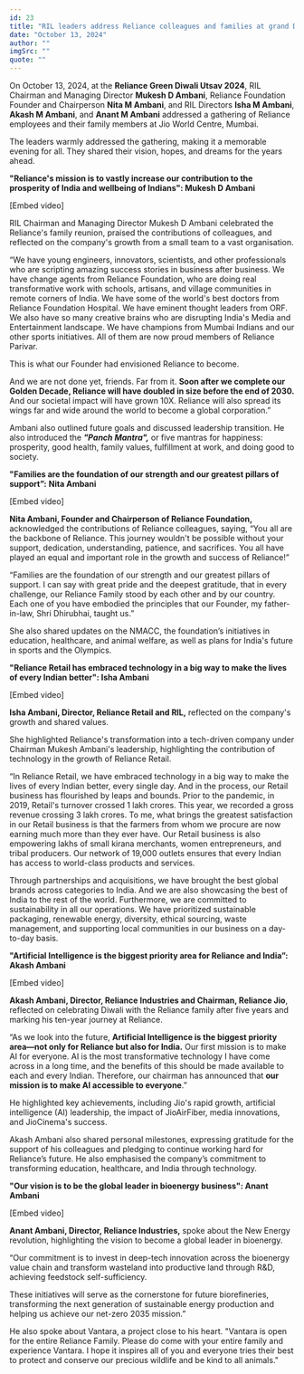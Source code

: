 ```yaml
---
id: 23
title: "RIL leaders address Reliance colleagues and families at grand Diwali event"
date: "October 13, 2024"
author: ""
imgSrc: ""
quote: ""
---
```




  
On October 13, 2024, at the **Reliance Green Diwali Utsav 2024**, RIL Chairman and Managing Director **Mukesh D Ambani**, Reliance Foundation Founder and Chairperson **Nita M Ambani**, and RIL Directors **Isha M Ambani**, **Akash M Ambani**, and **Anant M Ambani** addressed a gathering of Reliance employees and their family members at Jio World Centre, Mumbai.

The leaders warmly addressed the gathering, making it a memorable evening for all.  They shared their vision, hopes, and dreams for the years ahead.

  
**"Reliance's mission is to vastly increase our contribution to the prosperity of India and wellbeing of Indians": Mukesh D Ambani**



\[Embed video\]

RIL Chairman and Managing Director Mukesh D Ambani celebrated the Reliance's family reunion, praised the contributions of colleagues, and reflected on the company's growth from a small team to a vast organisation.  

“We have young engineers, innovators, scientists, and other professionals who are scripting amazing success stories in business after business. We have change agents from Reliance Foundation, who are doing real transformative work with schools, artisans, and village communities in remote corners of India. We have some of the world's best doctors from Reliance Foundation Hospital. We have eminent thought leaders from ORF. We also have so many creative brains who are disrupting India's Media and Entertainment landscape. We have champions from Mumbai Indians and our other sports initiatives. All of them are now proud members of Reliance Parivar.

This is what our Founder had envisioned Reliance to become.  

And we are not done yet, friends. Far from it. **Soon after we complete our Golden Decade, Reliance will have doubled in size before the end of 2030.** And our societal impact will have grown 10X. Reliance will also spread its wings far and wide around the world to become a global corporation.”

Ambani also outlined future goals and discussed leadership transition. He also introduced the **_"Panch Mantra",_** or five mantras for happiness: prosperity, good health, family values, fulfillment at work, and doing good to society.



**"Families are the foundation of our strength and our greatest pillars of support”:**
**Nita Ambani**



\[Embed video\]

**Nita Ambani, Founder and Chairperson of Reliance Foundation,** acknowledged the contributions of Reliance colleagues, saying, “You all are the backbone of Reliance. This journey wouldn't be possible without your support, dedication, understanding, patience, and sacrifices. You all have played an equal and important role in the growth and success of Reliance!”

“Families are the foundation of our strength and our greatest pillars of support. I can say with great pride and the deepest gratitude, that in every challenge, our Reliance Family stood by each other and by our country. Each one of you have embodied the principles that our Founder, my father-in-law, Shri Dhirubhai, taught us.”  

She also shared updates on the NMACC, the foundation’s initiatives in education, healthcare, and animal welfare, as well as plans for India's future in sports and the Olympics.  



**"Reliance Retail has embraced technology in a big way to make the lives of every Indian better": Isha Ambani**

  
\[Embed video\]

**Isha Ambani, Director, Reliance Retail and RIL,** reflected on the company's growth and shared values.  

She highlighted Reliance's transformation into a tech-driven company under Chairman Mukesh Ambani's leadership, highlighting the contribution of technology in the growth of Reliance Retail.  

“In Reliance Retail, we have embraced technology in a big way to make the lives of every Indian better, every single day. And in the process, our Retail business has flourished by leaps and bounds. Prior to the pandemic, in 2019, Retail's turnover crossed 1 lakh crores. This year, we recorded a gross revenue crossing 3 lakh crores. To me, what brings the greatest satisfaction in our Retail business is that the farmers from whom we procure are now earning much more than they ever have. Our Retail business is also empowering lakhs of small kirana merchants, women entrepreneurs, and tribal producers. Our network of 19,000 outlets ensures that every Indian has access to world-class products and services.

Through partnerships and acquisitions, we have brought the best global brands across categories to India. And we are also showcasing the best of India to the rest of the world. Furthermore, we are committed to sustainability in all our operations. We have prioritized sustainable packaging, renewable energy, diversity, ethical sourcing, waste management, and supporting local communities in our business on a day-to-day basis.



**"Artificial Intelligence is the biggest priority area for Reliance and India”:**
**Akash Ambani**

  
\[Embed video\]

**Akash Ambani, Director, Reliance Industries and Chairman, Reliance Jio**, reflected on celebrating Diwali with the Reliance family after five years and marking his ten-year journey at Reliance.  

“As we look into the future, **Artificial Intelligence is the biggest priority area—not only for Reliance but also for India.** Our first mission is to make AI for everyone. AI is the most transformative technology I have come across in a long time, and the benefits of this should be made available to each and every Indian. Therefore, our chairman has announced that **our mission is to make AI accessible to everyone**.”

He highlighted key achievements, including Jio's rapid growth, artificial intelligence (AI) leadership, the impact of JioAirFiber, media innovations, and JioCinema's success.  

Akash Ambani also shared personal milestones, expressing gratitude for the support of his colleagues and pledging to continue working hard for Reliance’s future. He also emphasised the company’s commitment to transforming education, healthcare, and India through technology.  





**"Our vision is to be the global leader in bioenergy business": Anant Ambani**

  
\[Embed video\]

**Anant Ambani, Director, Reliance Industries,** spoke about the New Energy revolution, highlighting the vision to become a global leader in bioenergy.  

“Our commitment is to invest in deep-tech innovation across the bioenergy value chain and transform wasteland into productive land through R&D, achieving feedstock self-sufficiency.

These initiatives will serve as the cornerstone for future biorefineries, transforming the next generation of sustainable energy production and helping us achieve our net-zero 2035 mission.”  

He also spoke about Vantara, a project close to his heart. "Vantara is open for the entire Reliance Family. Please do come with your entire family and experience Vantara. I hope it inspires all of you and everyone tries their best to protect and conserve our precious wildlife and be kind to all animals."

